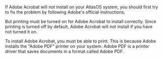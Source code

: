 If Adobe Acrobat will not install on your AtlasOS system, you should first try to fix the problem by following Adobe's official instructions.

But printing must be turned on for Adobe Acrobat to install correctly. Since printing is turned off by default, Adobe Acrobat will not install if you have not turned it on.

To install Adobe Acrobat, you must be able to print. This is because Adobe installs the "Adobe PDF" printer on your system. Adobe PDF is a printer driver that saves documents in a format called Adobe PDF.